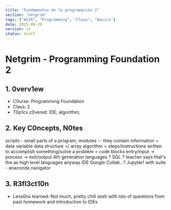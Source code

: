 ```yaml
---
title: "Fundamentos de la programación 2"
section: "netgrim"
tags: ["ASIR", "Programming", "Class", "Basics"]
date: 2025-09-29
version: v1
status: draft
---
```


# Netgrim - Programming Foundation 2

## 1. 0verv1ew
- C0urse: Programming Foundation
- Class: 2
- T0p1cs c0vered: IDE; algorithm;

## 2. Key C0ncepts, N0tes

scripts - small parts of a program, modules -- they contain information = data
variable
data structure =/ array
algorithm = steps/instructions written to accomplish something/solve a problem = code blocks
entry/input -> process -> exit/output
4th generation languages ? SQL ? teacher says that's the as high level languages anyway
IDE
Google Collab...?
Jupyter! with suite - anaconda navigator 

## 3. R3fl3ct10n
- Less0ns learned: 
Not much, pretty chill sesh with lots of questions from past homework and introduction to IDEs 
